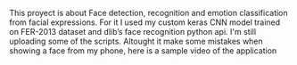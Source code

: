 This proyect is about Face detection, recognition and emotion classification from facial expressions. 
For it I used my custom keras CNN model trained on FER-2013 dataset and dlib’s face recognition 
python api. I'm still uploading some of the scripts. Altought it make some mistakes when showing a face 
from my phone, here is a sample video of the application

<div align="center">
  <img src="./vid/FER-gif1.gif" alt="">
</div>
